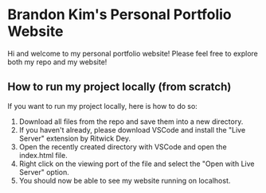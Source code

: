 # Brandon Kim's Personal Portfolio Website

Hi and welcome to my personal portfolio website! Please feel free to explore both my repo and my website!

## How to run my project locally (from scratch)

If you want to run my project locally, here is how to do so:
1. Download all files from the repo and save them into a new directory.
2. If you haven't already, please download VSCode and install the "Live Server" extension by Ritwick Dey.
3. Open the recently created directory with VSCode and open the index.html file.
4. Right click on the viewing port of the file and select the "Open with Live Server" option.
5. You should now be able to see my website running on localhost.
